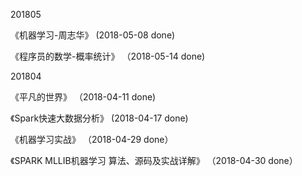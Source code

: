 201805

《机器学习-周志华》 (2018-05-08 done)

《程序员的数学-概率统计》 （2018-05-14 done)


201804

《平凡的世界》 （2018-04-11 done)

《Spark快速大数据分析》 (2018-04-17 done) 

《机器学习实战》 （2018-04-29 done）

《SPARK MLLIB机器学习  算法、源码及实战详解》 （2018-04-30 done）


